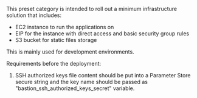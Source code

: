 This preset category is intended to roll out a minimum infrastructure solution that includes:

* EC2 instance to run the applications on
* EIP for the instance with direct access and basic security group rules
* S3 bucket for static files storage

This is mainly used for development environments.

Requirements before the deployment:

1. SSH authorized keys file content should be put into a Parameter Store secure string and the key name should be passed as "bastion_ssh_authorized_keys_secret" variable.